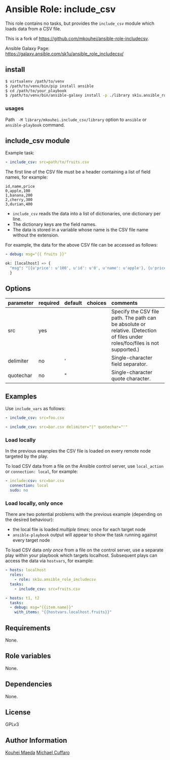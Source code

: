 # Ansible Role: include_csv

This role contains no tasks, but provides the ``include_csv`` module which loads
data from a CSV file.

This is a fork of https://github.com/mkouhei/ansible-role-includecsv.

Ansible Galaxy Page: https://galaxy.ansible.com/sk1u/ansible_role_includecsv/

## install

```bash
$ virtualenv /path/to/venv
$ /path/to/venv/bin/pip install ansible
$ cd /path/to/your_playbook
$ /path/to/venv/bin/ansible-galaxy install -p ./library sk1u.ansible_role_includecsv
```

### usages

Path ` -M library/mkouhei.include_csv/library` option to `ansible` or `ansible-playbook` command.


## include_csv module

Example task:

```yaml
- include_csv: src=path/to/fruits.csv
```

The first line of the CSV file must be a header containing a list of field
names, for example:

```csv
id,name,price
0,apple,100
1,banana,200
2,cherry,300
3,durian,400
```

- `include_csv` reads the data into a list of dictionaries,
  one dictionary per line.
- The dictionary keys are the field names.
- The data is stored in a variable whose name is the CSV file
  name without the extension.

For example, the data for the above CSV file can be accessed as follows:

```yaml
- debug: msg="{{ fruits }}"
```

```python
ok: [localhost] => {
  "msg": "[{u'price': u'100', u'id': u'0', u'name': u'apple'}, {u'price': u'200', u'id': u'1', u'name': u'banana'}, {u'price': u'300', u'id': u'2', u'name': u'cherry'}, {u'price': u'400', u'id': u'3', u'name': u'durian'}]"
  }
```

## Options

| parameter | required | default | choices | comments                                                                                                                                      |
|:----------|:---------|:--------|:--------|:----------------------------------------------------------------------------------------------------------------------------------------------|
| src       | yes      |         |         | Specify the CSV file path. The path can be absolute or relative. (Detection of files under roles/foo/files is not supported.) |
| delimiter | no       | '       |         | Single-character field separator.                                                                                         |
| quotechar | no       | "       |         | Single-character quote character.                                                                                       |

## Examples

Use ``include_vars`` as follows:

```yaml
- include_csv: src=foo.csv
```

```yaml
- include_csv: src=bar.csv delimiter="|" quotechar="'"
```

### Load locally

In the previous examples the CSV file is loaded on every remote node
targeted by the play.

To load CSV data from a file on the Ansible control server,
use `local_action` or `connection: local`, for example:

```yaml
- include:csv: src=bar.csv
  connection: local
  sudo: no
```

### Load locally, only once

There are two potential problems with the previous example (depending
on the desired behaviour):
- the local file is loaded *multiple times*; once for each target node
- `ansible-playbook` output will appear to show the task running against every
  target node

To load CSV data *only once* from a file on the control server,
use a separate play within your playbook which
targets localhost. Subsequent plays can access the data via `hostvars`, for
example:

```yaml
- hosts: localhost
  roles:
    - role: sk1u.ansible_role_includecsv
  tasks:
    - include_csv: src=fruits.csv

- hosts: t1, t2
  tasks:
  - debug: msg="{{item.name}}"
    with_items: "{{hostvars.localhost.fruits}}"
```

## Requirements
None.

## Role variables

None.

## Dependencies

None.

## License

GPLv3

## Author Information

[Kouhei Maeda](https://github.com/mkouhei)
[Michael Cuffaro](https://github.com/sk1u)
